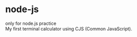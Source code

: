 # node-js
only for node.js practice <br>
My first terminal calculator using CJS (Common JavaScript).
